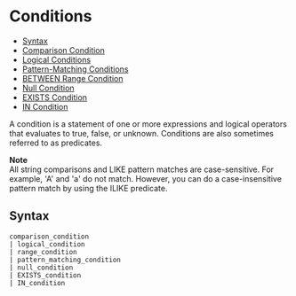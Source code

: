 # Conditions<a name="r_conditions"></a>


+ [Syntax](#r_conditions-synopsis)
+ [Comparison Condition](r_comparison_condition.md)
+ [Logical Conditions](r_logical_condition.md)
+ [Pattern\-Matching Conditions](pattern-matching-conditions.md)
+ [BETWEEN Range Condition](r_range_condition.md)
+ [Null Condition](r_null_condition.md)
+ [EXISTS Condition](r_exists_condition.md)
+ [IN Condition](r_in_condition.md)

 A condition is a statement of one or more expressions and logical operators that evaluates to true, false, or unknown\. Conditions are also sometimes referred to as predicates\.

**Note**  
All string comparisons and LIKE pattern matches are case\-sensitive\. For example, 'A' and 'a' do not match\. However, you can do a case\-insensitive pattern match by using the ILIKE predicate\.

## Syntax<a name="r_conditions-synopsis"></a>

```
comparison_condition
| logical_condition
| range_condition
| pattern_matching_condition
| null_condition
| EXISTS_condition
| IN_condition
```